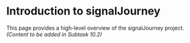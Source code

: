 # Introduction to signalJourney

This page provides a high-level overview of the signalJourney project.
*(Content to be added in Subtask 10.2)* 